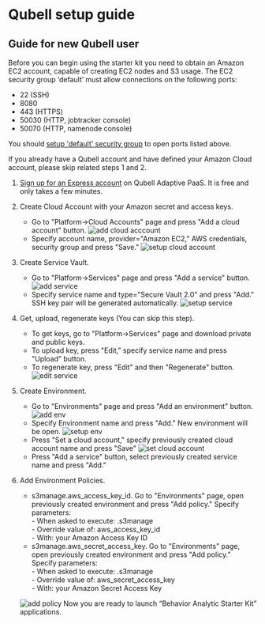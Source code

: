 Qubell setup guide
==================

Guide for new Qubell user
-------------------------
Before you can begin using the starter kit you need to obtain an Amazon EC2 account, capable of creating EC2 nodes and S3 usage. 
The EC2 security group ‘default’ must allow connections on the following ports:
* 22 (SSH)
* 8080
* 443 (НTTPS)
* 50030 (HTTP, jobtracker console)
* 50070 (HTTP, namenode console)

You should [setup 'default' security group][aws_security_group_doc] to open ports listed above.

If you already have a Qubell account and have defined your Amazon Cloud account, please skip related steps 1 and 2.

1. [Sign up for an Express account](http://qubell.com/sign-up/) on Qubell Adaptive PaaS. It is free and only takes a few minutes.
2. Create Cloud Account with your Amazon secret and access keys.
    - Go to "Platform->Cloud Accounts" page and press "Add a cloud account" button.
        ![add cloud acccount][add_cloud_acccount]
    - Specify account name, provider="Amazon EC2," AWS credentials, security group and press "Save."
        ![setup cloud account][setup_cloud_account]
3. Create Service Vault.
    - Go to "Platform->Services" page and press "Add a service" button.
        ![add service][add_service]
    - Specify service name and type="Secure Vault 2.0" and press "Add." SSH key pair will be generated automatically.
        ![setup service][setup_service]
4. Get, upload, regenerate keys (You can skip this step).
    - To get keys, go to "Platform->Services" page and download private and public keys.
    - To upload key, press "Edit," specify service name and press "Upload" button.
    - To regenerate key, press "Edit" and then "Regenerate" button.
        ![edit service][edit_service]
5. Create Environment.
    - Go to "Environments" page and press "Add an environment" button.
        ![add env][add_env]
    - Specify Environment name and press "Add." New environment will be open.
        ![setup env][setup_env]
    - Press "Set a cloud account," specify previously created cloud account name and press "Save"
        ![set cloud account][set_cloud_account]
    - Press "Add a service" button, select previously created service name and press "Add."
6. Add Environment Policies.     
    - s3manage.aws_access_key_id. Go to "Environments" page, open previously created environment and press "Add policy." Specify parameters:<br>
            - When asked to execute: .s3manage<br>
            - Override value of: aws_access_key_id<br>
            - With: your Amazon Access Key ID
    - s3manage.aws_secret_access_key. 
        Go to "Environments" page, open previously created environment and press "Add policy." Specify parameters:<br>
            - When asked to execute: .s3manage<br>
            - Override value of: aws_secret_access_key<br>
            - With: your Amazon Secret Access Key
    
    ![add policy][add_policy]
Now you are ready to launch “Behavior Analytic Starter Kit” applications.

[aws_security_group_doc]: http://docs.aws.amazon.com/AWSEC2/latest/UserGuide/using-network-security.html#adding-security-group-rule

[add_cloud_acccount]: https://raw.github.com/griddynamics/Behavior-Analytic-Starter-Kit/master/docs/images/Qubell%20Guide/add_cloud_acccount.png
[setup_cloud_account]: https://raw.github.com/griddynamics/Behavior-Analytic-Starter-Kit/master/docs/images/Qubell%20Guide/setup_cloud_account.png

[add_service]: https://raw.github.com/griddynamics/Behavior-Analytic-Starter-Kit/master/docs/images/Qubell%20Guide/add_service.png
[setup_service]: https://raw.github.com/griddynamics/Behavior-Analytic-Starter-Kit/master/docs/images/Qubell%20Guide/setup_service.png
[edit_service]: https://raw.github.com/griddynamics/Behavior-Analytic-Starter-Kit/master/docs/images/Qubell%20Guide/edit_service.png

[add_env]: https://raw.github.com/griddynamics/Behavior-Analytic-Starter-Kit/master/docs/images/Qubell%20Guide/add_env.png
[setup_env]: https://raw.github.com/griddynamics/Behavior-Analytic-Starter-Kit/master/docs/images/Qubell%20Guide/setup_env.png

[set_cloud_account]: https://raw.github.com/griddynamics/Behavior-Analytic-Starter-Kit/master/docs/images/Qubell%20Guide/set_cloud_account.png

[add_policy]: https://raw.github.com/griddynamics/Behavior-Analytic-Starter-Kit/master/docs/images/Qubell%20Guide/add_policy.png

<!-- [env_page]: https://raw.github.com/griddynamics/Behavior-Analytic-Starter-Kit/master/docs/images/Qubell%20Guide/env_page.png
![env page][env_page]
 -->

